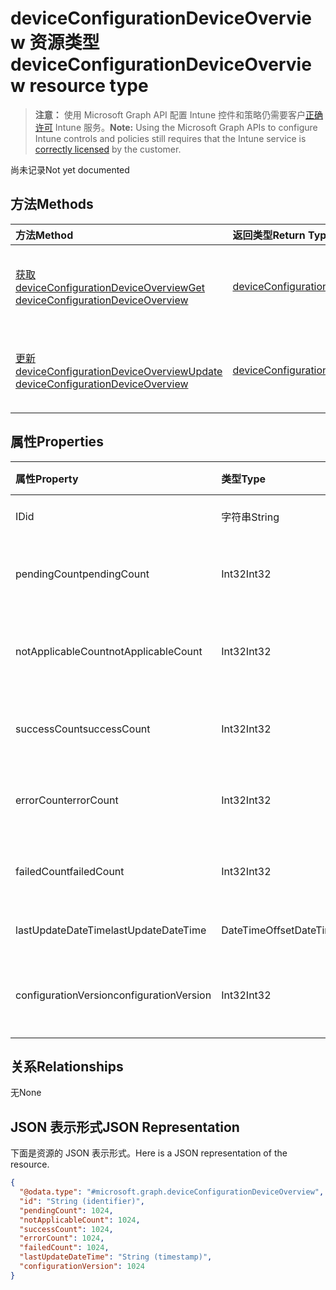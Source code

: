 # <a name="deviceconfigurationdeviceoverview-resource-type"></a><span data-ttu-id="17a7b-101">deviceConfigurationDeviceOverview 资源类型</span><span class="sxs-lookup"><span data-stu-id="17a7b-101">deviceConfigurationDeviceOverview resource type</span></span>

> <span data-ttu-id="17a7b-102">**注意：** 使用 Microsoft Graph API 配置 Intune 控件和策略仍需要客户[正确许可](https://go.microsoft.com/fwlink/?linkid=839381) Intune 服务。</span><span class="sxs-lookup"><span data-stu-id="17a7b-102">**Note:** Using the Microsoft Graph APIs to configure Intune controls and policies still requires that the Intune service is [correctly licensed](https://go.microsoft.com/fwlink/?linkid=839381) by the customer.</span></span>

<span data-ttu-id="17a7b-103">尚未记录</span><span class="sxs-lookup"><span data-stu-id="17a7b-103">Not yet documented</span></span>
## <a name="methods"></a><span data-ttu-id="17a7b-104">方法</span><span class="sxs-lookup"><span data-stu-id="17a7b-104">Methods</span></span>
|<span data-ttu-id="17a7b-105">方法</span><span class="sxs-lookup"><span data-stu-id="17a7b-105">Method</span></span>|<span data-ttu-id="17a7b-106">返回类型</span><span class="sxs-lookup"><span data-stu-id="17a7b-106">Return Type</span></span>|<span data-ttu-id="17a7b-107">说明</span><span class="sxs-lookup"><span data-stu-id="17a7b-107">Description</span></span>|
|:---|:---|:---|
|[<span data-ttu-id="17a7b-108">获取 deviceConfigurationDeviceOverview</span><span class="sxs-lookup"><span data-stu-id="17a7b-108">Get deviceConfigurationDeviceOverview</span></span>](../api/intune_deviceconfig_deviceconfigurationdeviceoverview_get.md)|[<span data-ttu-id="17a7b-109">deviceConfigurationDeviceOverview</span><span class="sxs-lookup"><span data-stu-id="17a7b-109">deviceConfigurationDeviceOverview</span></span>](../resources/intune_deviceconfig_deviceconfigurationdeviceoverview.md)|<span data-ttu-id="17a7b-110">读取 [deviceConfigurationDeviceOverview](../resources/intune_deviceconfig_deviceconfigurationdeviceoverview.md) 对象的属性和关系。</span><span class="sxs-lookup"><span data-stu-id="17a7b-110">Read properties and relationships of the [deviceConfigurationDeviceOverview](../resources/intune_deviceconfig_deviceconfigurationdeviceoverview.md) object.</span></span>|
|[<span data-ttu-id="17a7b-111">更新 deviceConfigurationDeviceOverview</span><span class="sxs-lookup"><span data-stu-id="17a7b-111">Update deviceConfigurationDeviceOverview</span></span>](../api/intune_deviceconfig_deviceconfigurationdeviceoverview_update.md)|[<span data-ttu-id="17a7b-112">deviceConfigurationDeviceOverview</span><span class="sxs-lookup"><span data-stu-id="17a7b-112">deviceConfigurationDeviceOverview</span></span>](../resources/intune_deviceconfig_deviceconfigurationdeviceoverview.md)|<span data-ttu-id="17a7b-113">更新 [deviceConfigurationDeviceOverview](../resources/intune_deviceconfig_deviceconfigurationdeviceoverview.md) 对象的属性。</span><span class="sxs-lookup"><span data-stu-id="17a7b-113">Update the properties of a [deviceConfigurationDeviceOverview](../resources/intune_deviceconfig_deviceconfigurationdeviceoverview.md) object.</span></span>|

## <a name="properties"></a><span data-ttu-id="17a7b-114">属性</span><span class="sxs-lookup"><span data-stu-id="17a7b-114">Properties</span></span>
|<span data-ttu-id="17a7b-115">属性</span><span class="sxs-lookup"><span data-stu-id="17a7b-115">Property</span></span>|<span data-ttu-id="17a7b-116">类型</span><span class="sxs-lookup"><span data-stu-id="17a7b-116">Type</span></span>|<span data-ttu-id="17a7b-117">说明</span><span class="sxs-lookup"><span data-stu-id="17a7b-117">Description</span></span>|
|:---|:---|:---|
|<span data-ttu-id="17a7b-118">ID</span><span class="sxs-lookup"><span data-stu-id="17a7b-118">id</span></span>|<span data-ttu-id="17a7b-119">字符串</span><span class="sxs-lookup"><span data-stu-id="17a7b-119">String</span></span>|<span data-ttu-id="17a7b-120">实体的键。</span><span class="sxs-lookup"><span data-stu-id="17a7b-120">Key of the entity.</span></span>|
|<span data-ttu-id="17a7b-121">pendingCount</span><span class="sxs-lookup"><span data-stu-id="17a7b-121">pendingCount</span></span>|<span data-ttu-id="17a7b-122">Int32</span><span class="sxs-lookup"><span data-stu-id="17a7b-122">Int32</span></span>|<span data-ttu-id="17a7b-123">挂起设备的数量</span><span class="sxs-lookup"><span data-stu-id="17a7b-123">Number of pending devices</span></span>|
|<span data-ttu-id="17a7b-124">notApplicableCount</span><span class="sxs-lookup"><span data-stu-id="17a7b-124">notApplicableCount</span></span>|<span data-ttu-id="17a7b-125">Int32</span><span class="sxs-lookup"><span data-stu-id="17a7b-125">Int32</span></span>|<span data-ttu-id="17a7b-126">不适用设备的数量</span><span class="sxs-lookup"><span data-stu-id="17a7b-126">Number of not applicable devices</span></span>|
|<span data-ttu-id="17a7b-127">successCount</span><span class="sxs-lookup"><span data-stu-id="17a7b-127">successCount</span></span>|<span data-ttu-id="17a7b-128">Int32</span><span class="sxs-lookup"><span data-stu-id="17a7b-128">Int32</span></span>|<span data-ttu-id="17a7b-129">成功设备的数量</span><span class="sxs-lookup"><span data-stu-id="17a7b-129">Number of succeeded devices</span></span>|
|<span data-ttu-id="17a7b-130">errorCount</span><span class="sxs-lookup"><span data-stu-id="17a7b-130">errorCount</span></span>|<span data-ttu-id="17a7b-131">Int32</span><span class="sxs-lookup"><span data-stu-id="17a7b-131">Int32</span></span>|<span data-ttu-id="17a7b-132">错误设备的数量</span><span class="sxs-lookup"><span data-stu-id="17a7b-132">Number of error devices</span></span>|
|<span data-ttu-id="17a7b-133">failedCount</span><span class="sxs-lookup"><span data-stu-id="17a7b-133">failedCount</span></span>|<span data-ttu-id="17a7b-134">Int32</span><span class="sxs-lookup"><span data-stu-id="17a7b-134">Int32</span></span>|<span data-ttu-id="17a7b-135">失败设备的数量</span><span class="sxs-lookup"><span data-stu-id="17a7b-135">Number of failed devices</span></span>|
|<span data-ttu-id="17a7b-136">lastUpdateDateTime</span><span class="sxs-lookup"><span data-stu-id="17a7b-136">lastUpdateDateTime</span></span>|<span data-ttu-id="17a7b-137">DateTimeOffset</span><span class="sxs-lookup"><span data-stu-id="17a7b-137">DateTimeOffset</span></span>|<span data-ttu-id="17a7b-138">上次更新时间</span><span class="sxs-lookup"><span data-stu-id="17a7b-138">Last update time</span></span>|
|<span data-ttu-id="17a7b-139">configurationVersion</span><span class="sxs-lookup"><span data-stu-id="17a7b-139">configurationVersion</span></span>|<span data-ttu-id="17a7b-140">Int32</span><span class="sxs-lookup"><span data-stu-id="17a7b-140">Int32</span></span>|<span data-ttu-id="17a7b-141">用于此概述的策略版本</span><span class="sxs-lookup"><span data-stu-id="17a7b-141">Version of the policy for that overview</span></span>|

## <a name="relationships"></a><span data-ttu-id="17a7b-142">关系</span><span class="sxs-lookup"><span data-stu-id="17a7b-142">Relationships</span></span>
<span data-ttu-id="17a7b-143">无</span><span class="sxs-lookup"><span data-stu-id="17a7b-143">None</span></span>
## <a name="json-representation"></a><span data-ttu-id="17a7b-144">JSON 表示形式</span><span class="sxs-lookup"><span data-stu-id="17a7b-144">JSON Representation</span></span>
<span data-ttu-id="17a7b-145">下面是资源的 JSON 表示形式。</span><span class="sxs-lookup"><span data-stu-id="17a7b-145">Here is a JSON representation of the resource.</span></span>
<!--{
  "blockType": "resource",
  "baseType": "microsoft.graph.entity",
  "keyProperty": "id",
  "@odata.type": "microsoft.graph.deviceConfigurationDeviceOverview"
}-->
``` json
{
  "@odata.type": "#microsoft.graph.deviceConfigurationDeviceOverview",
  "id": "String (identifier)",
  "pendingCount": 1024,
  "notApplicableCount": 1024,
  "successCount": 1024,
  "errorCount": 1024,
  "failedCount": 1024,
  "lastUpdateDateTime": "String (timestamp)",
  "configurationVersion": 1024
}
```








